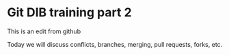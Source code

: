 # Git DIB training part 2

This is an edit from github

Today we will discuss conflicts, branches, merging, pull requests, forks, etc.
